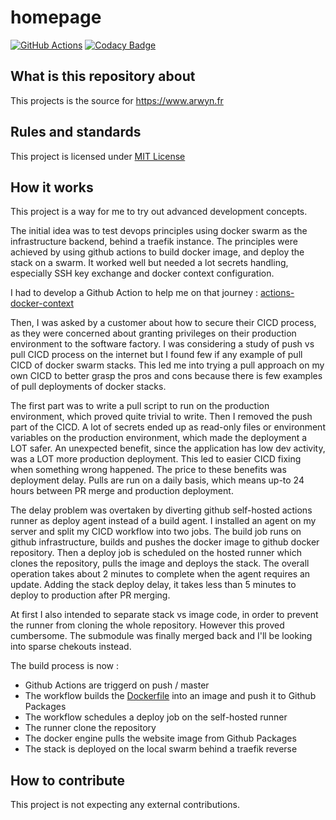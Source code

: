 # homepage

[![GitHub Actions](https://img.shields.io/endpoint.svg?url=https%3A%2F%2Factions-badge.atrox.dev%2Farwynfr%2Fhomepage%2Fbadge)](https://actions-badge.atrox.dev/arwynfr/homepage/goto)
[![Codacy Badge](https://api.codacy.com/project/badge/Grade/57151d564ff64ab4852a45be92a2c6f9)](https://app.codacy.com/gh/ArwynFr/homepage?utm_source=github.com&utm_medium=referral&utm_content=ArwynFr/homepage&utm_campaign=Badge_Grade_Settings)
## What is this repository about

This projects is the source for <https://www.arwyn.fr>

## Rules and standards

This project is licensed under [MIT License](/LICENSE)

## How it works

This project is a way for me to try out advanced development concepts.

The initial idea was to test devops principles using docker swarm as the infrastructure backend, behind a traefik instance. The principles were achieved by using github actions to build docker image, and deploy the stack on a swarm. It worked well but needed a lot secrets handling, especially SSH key exchange and docker context configuration.

I had to develop a Github Action to help me on that journey : [actions-docker-context](https://github.com/ArwynFr/actions-docker-context)

Then, I was asked by a customer about how to secure their CICD process, as they were concerned about granting privileges on their production environment to the software factory. I was considering a study of push vs pull CICD process on the internet but I found few if any example of pull CICD of docker swarm stacks. This led me into trying a pull approach on my own CICD to better grasp the pros and cons because there is few examples of pull deployments of docker stacks.

The first part was to write a pull script to run on the production environment, which proved quite trivial to write. Then I removed the push part of the CICD. A lot of secrets ended up as read-only files or environment variables on the production environment, which made the deployment a LOT safer. An unexpected benefit, since the application has low dev activity, was a LOT more production deployment. This led to easier CICD fixing when something wrong happened. The price to these benefits was deployment delay. Pulls are run on a daily basis, which means up-to 24 hours between PR merge and production deployment.

The delay problem was overtaken by diverting github self-hosted actions runner as deploy agent instead of a build agent. I installed an agent on my server and split my CICD workflow into two jobs. The build job runs on github infrastructure, builds and pushes the docker image to github docker repository. Then a deploy job is scheduled on the hosted runner which clones the repository, pulls the image and deploys the stack. The overall operation takes about 2 minutes to complete when the agent requires an update. Adding the stack deploy delay, it takes less than 5 minutes to deploy to production after PR merging.

At first I also intended to separate stack vs image code, in order to prevent the runner from cloning the whole repository. However this proved cumbersome. The submodule was finally merged back and I'll be looking into sparse chekouts instead.

The build process is now :
*   Github Actions are triggerd on push / master
*   The workflow builds the [Dockerfile](/src/Dockerfile) into an image and push it to Github Packages
*   The workflow schedules a deploy job on the self-hosted runner
*   The runner clone the repository
*   The docker engine pulls the website image from Github Packages
*   The stack is deployed on the local swarm behind a traefik reverse

## How to contribute

This project is not expecting any external contributions.
